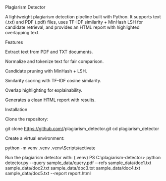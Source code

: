 Plagiarism Detector

A lightweight plagiarism detection pipeline built with Python.
It supports text (.txt) and PDF (.pdf) files, uses TF-IDF similarity + MinHash LSH for candidate retrieval, and provides an HTML report with highlighted overlapping text.

Features

Extract text from PDF and TXT documents.

Normalize and tokenize text for fair comparison.

Candidate pruning with MinHash + LSH.

Similarity scoring with TF-IDF cosine similarity.

Overlap highlighting for explainability.

Generates a clean HTML report with results.

Installation

Clone the repository:

git clone https://github.com/<your-username>/plagiarism_detector.git
cd plagiarism_detector


Create a virtual environment:

python -m venv .venv
.venv\Scripts\activate   


Run the plagiarism detector with:
(.venv) PS C:\plagiarism-detector> python detector.py --query sample_data/query.pdf --refs sample_data/doc1.txt sample_data/doc2.txt sample_data/doc3.txt sample_data/doc4.txt sample_data/doc5.txt --report report.html

